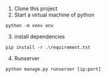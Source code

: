 1. Clone this project
2. Start a virtual machine of python
```shell
python -m venv env
```
3. install dependencies
```shell
pip install -r .\requirement.txt
```
4. Runserver
```shell
python manage.py runserver [ip:port]
```
